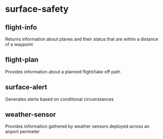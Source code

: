 # surface-safety

## flight-info
  Returns information about planes and their status that are within a distance of a waypoint
## flight-plan
  Provides information about a planned flight/take off path
## surface-alert
  Generates alerts based on conditional circumstances
## weather-sensor
  Provides information gathered by weather sensors deployed across an airport perimeter